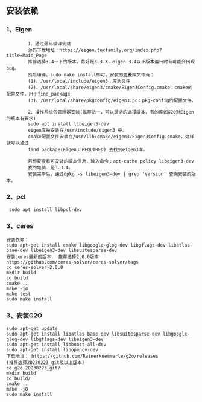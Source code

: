 ## 安装依赖
### 1、Eigen
            1、通过源码编译安装
            源码下载地址：https://eigen.tuxfamily.org/index.php?title=Main_Page
            推荐选择3.4一下的版本，最好是3.3.X，eigen 3.4以上版本运行时有可能会出现bug。
            然后编译，sudo make install即可，安装的主要库文件有：
            (1)、/usr/local/include/eigen3：库头文件
            (2)、/usr/local/share/eigen3/cmake/Eigen3Config.cmake：cmake的配置文件，用于find_package
            (3)、/usr/local/share/pkgconfig/eigen3.pc：pkg-config的配置文件。
              
            2、操作系统包管理器安装(推荐法一，可以灵活的选择版本，有的库如G2O对Eigen的版本有要求)
            sudo apt install libeigen3-dev
            eigen库被安装在/usr/include/eigen3 中。
            cmake配置文件安装在/usr/lib/cmake/eigen3/Eigen3Config.cmake，这样就可以通过
            find_package(Eigen3 REQUIRED) 去找到eigen3库。

            若想要查看可安装的版本信息，输入命令：apt-cache policy libeigen3-dev
            我的电脑上是3.3.4。
            安装完毕后，通过dpkg -s libeigen3-dev | grep 'Version' 查询安装的版本。
            
### 2、pcl
     sudo apt install libpcl-dev 
### 3、ceres
    安装依赖：
    sudo apt-get install cmake libgoogle-glog-dev libgflags-dev libatlas-base-dev libeigen3-dev libsuitesparse-dev
    安装ceres最新的版本， 推荐选择2.0.0版本
    https://github.com/ceres-solver/ceres-solver/tags
    cd ceres-solver-2.0.0
    mkdir build
    cd build
    cmake ..
    make -j4
    make test
    sudo make install
### 3、安装G2O
    sudo apt-get update
    sudo apt-get install libatlas-base-dev libsuitesparse-dev libgoogle-glog-dev libgflags-dev libeigen3-dev
    sudo apt-get install libboost-all-dev
    sudo apt-get install libopencv-dev
    下载地址： https://github.com/RainerKuemmerle/g2o/releases 
    (推荐选择20230223_git及以上版本)
    cd g2o-20230223_git/
    mkdir build
    cd build/
    cmake ..
    make -j8
    sudo make install


